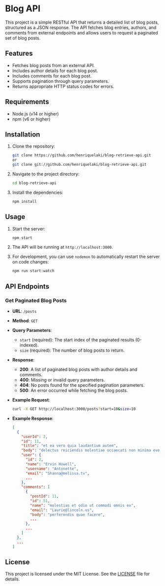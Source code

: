 # Blog API

This project is a simple RESTful API that returns a detailed list of blog posts, structured as a JSON response. The API fetches blog entries, authors, and comments from external endpoints and allows users to request a paginated set of blog posts.

## Features

- Fetches blog posts from an external API.
- Includes author details for each blog post.
- Includes comments for each blog post.
- Supports pagination through query parameters.
- Returns appropriate HTTP status codes for errors.

## Requirements

- Node.js (v14 or higher)
- npm (v6 or higher)

## Installation

1. Clone the repository:

    ```bash
    git clone https://github.com/henriquelaki/blog-retrieve-api.git
    or
    git clone git://github.com/henriquelaki/blog-retrieve-api.git
    ```

2. Navigate to the project directory:

    ```bash
    cd blog-retrieve-api
    ```

3. Install the dependencies:

    ```bash
    npm install
    ```

## Usage

1. Start the server:

    ```bash
    npm start
    ```

2. The API will be running at `http://localhost:3000`.

3. For development, you can use `nodemon` to automatically restart the server on code changes:

    ```bash
    npm run start:watch
    ```

## API Endpoints

### Get Paginated Blog Posts

- **URL**: `/posts`
- **Method**: `GET`
- **Query Parameters**:
  - `start` (required): The start index of the paginated results (0-indexed).
  - `size` (required): The number of blog posts to return.

- **Response**:
  - **200**: A list of paginated blog posts with author details and comments.
  - **400**: Missing or invalid query parameters.
  - **404**: No posts found for the specified pagination parameters.
  - **500**: An error occurred while fetching the blog posts.

- **Example Request**:

    ```bash
    curl -X GET http://localhost:3000/posts?start=10&size=10
    ```

- **Example Response**:

    ```json
    [
      {
        "userId": 2,
        "id": 11,
        "title": "et ea vero quia laudantium autem",
        "body": "delectus reiciendis molestiae occaecati non minima eveniet qui voluptatibus",
        "user": {
          "id": 2,
          "name": "Ervin Howell",
          "username": "Antonette",
          "email": "Shanna@melissa.tv",
          ...
        },
        "comments": [
          {
            "postId": 11,
            "id": 51,
            "name": "molestias et odio ut commodi omnis ex",
            "email": "Laurie@lincoln.us",
            "body": "perferendis quae facere",
            ...
          },
          ...
        ]
      },
      ...
    ]
    ```

## License

This project is licensed under the MIT License. See the [LICENSE](LICENSE) file for details.